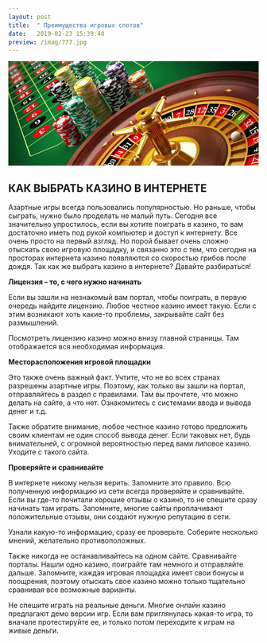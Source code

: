 ```yaml
---
layout: post
title:  " Преимущества игровых слотов"
date:   2019-02-23 15:39:40
preview: /imag/777.jpg
---
```


![Picture 1](/imag/chet.jpg)

## КАК ВЫБРАТЬ КАЗИНО В ИНТЕРНЕТЕ

Азартные игры всегда пользовались популярностью. Но раньше, чтобы сыграть, нужно было проделать не малый путь. Сегодня все значительно упростилось, если вы хотите поиграть в казино, то вам достаточно иметь под рукой компьютер и доступ к интернету. Все очень просто на первый взгляд. Но порой бывает очень сложно отыскать свою игровую площадку, и связанно это с тем, что сегодня на просторах интернета казино появляются со скоростью грибов после дождя. Так как же выбрать казино в интернете? Давайте разбираться! 

<strong>Лицензия – то, с чего нужно начинать</strong>

Если вы зашли на незнакомый вам портал, чтобы поиграть, в первую очередь найдите лицензию. Любое честное казино имеет такую. Если с этим возникают хоть какие-то проблемы, закрывайте сайт без размышлений. 

Посмотреть лицензию казино можно внизу главной страницы. Там отображается вся необходимая информация. 

<strong>Месторасположения игровой площадки</strong>

Это также очень важный факт. Учтите, что не во всех странах разрешены азартные игры. Поэтому, как только вы зашли на портал, отправляйтесь в раздел с правилами. Там вы прочтете, что можно делать на сайте, а что нет. Ознакомитесь с системами ввода и вывода денег и т.д. 

Также обратите внимание, любое честное казино готово предложить своим клиентам не один способ вывода денег. Если таковых нет, будь внимательней, с огромной вероятностью перед вами липовое казино. Уходите с такого сайта. 

<strong>Проверяйте и сравнивайте </strong>

В интернете никому нельзя верить. Запомните это правило. Всю полученную информацию из сети всегда проверяйте и сравнивайте. Если вы где-то почитали хорошие отзывы о казино, то не спешите сразу начинать там играть. Запомните, многие сайты проплачивают положительные отзывы, они создают нужную репутацию в сети.

Узнали какую-то информацию, сразу ее проверьте. Соберите несколько мнений, желательно противоположных. 

Также никогда не останавливайтесь на одном сайте. Сравнивайте порталы. Нашли одно казино, поиграйте там немного и отправляйте дальше. Запомните, каждая игровая площадка имеет свои бонусы и поощрения, поэтому отыскать свое казино можно только тщательно сравнивая все возможные варианты. 

Не спешите играть на реальные деньги. Многие онлайн казино предлагают демо версии игр. Если вам приглянулась какая-то игра, то вначале протестируйте ее, и только потом переходите к играм на живые деньги.
